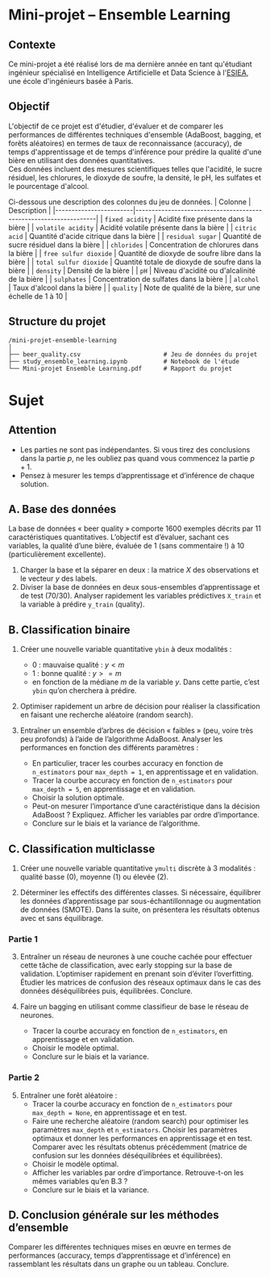 # Mini-projet – Ensemble Learning
## Contexte
Ce mini-projet a été réalisé lors de ma dernière année en tant qu'étudiant ingénieur spécialisé en Intelligence Artificielle et Data Science à l'[ESIEA](https://www.esiea.fr/), une école d'ingénieurs basée à Paris.

## Objectif
L'objectif de ce projet est d'étudier, d'évaluer et de comparer les performances de différentes techniques d'ensemble (AdaBoost, bagging, et forêts aléatoires) en termes de taux de reconnaissance (accuracy), de temps d'apprentissage et de temps d'inférence pour prédire la qualité d'une bière en utilisant des données quantitatives.   
Ces données incluent des mesures scientifiques telles que l'acidité, le sucre résiduel, les chlorures, le dioxyde de soufre, la densité, le pH, les sulfates et le pourcentage d'alcool.

Ci-dessous une description des colonnes du jeu de données.
| Colonne                | Description                                                      |
|------------------------|------------------------------------------------------------------|
| `fixed acidity`        | Acidité fixe présente dans la bière                              |
| `volatile acidity`     | Acidité volatile présente dans la bière                          |
| `citric acid`          | Quantité d'acide citrique dans la bière                          |
| `residual sugar`       | Quantité de sucre résiduel dans la bière                         |
| `chlorides`            | Concentration de chlorures dans la bière                         |
| `free sulfur dioxide`  | Quantité de dioxyde de soufre libre dans la bière                |
| `total sulfur dioxide` | Quantité totale de dioxyde de soufre dans la bière               |
| `density`              | Densité de la bière                                              |
| `pH`                   | Niveau d'acidité ou d'alcalinité de la bière                     |
| `sulphates`            | Concentration de sulfates dans la bière                          |
| `alcohol`              | Taux d'alcool dans la bière                                      |
| `quality`              | Note de qualité de la bière, sur une échelle de 1 à 10           |

## Structure du projet
```plaintext
/mini-projet-ensemble-learning
│
├── beer_quality.csv                       # Jeu de données du projet
├── study_ensemble_learning.ipynb          # Notebook de l'étude
└── Mini-projet Ensemble Learning.pdf      # Rapport du projet
```

# Sujet
## Attention
- Les parties ne sont pas indépendantes. Si vous tirez des conclusions dans la partie $p$, ne les oubliez pas quand vous commencez la partie $p+1$.
- Pensez à mesurer les temps d’apprentissage et d’inférence de chaque solution.

## A. Base des données
La base de données « beer quality » comporte 1600 exemples décrits par 11 caractéristiques quantitatives. L’objectif est d’évaluer, sachant ces variables, la qualité d’une bière, évaluée de 1 (sans commentaire !) à 10 (particulièrement excellente). 

1. Charger la base et la séparer en deux : la matrice $X$ des observations et le vecteur $y$ des labels.
2. Diviser la base de données en deux sous-ensembles d’apprentissage et de test (70/30). Analyser rapidement les variables prédictives `X_train` et la variable à prédire `y_train` (quality).

## B. Classification binaire
1. Créer une nouvelle variable quantitative `ybin` à deux modalités : 
    - 0 : mauvaise qualité : $y < m$
    - 1 : bonne qualité : $y >= m$
    - en fonction de la médiane $m$ de la variable $y$. Dans cette partie, c’est `ybin` qu’on cherchera à prédire.

2. Optimiser rapidement un arbre de décision pour réaliser la classification en faisant une recherche aléatoire (random search).

3. Entraîner un ensemble d’arbres de décision « faibles » (peu, voire très peu profonds) à l’aide de l’algorithme AdaBoost. Analyser les performances en fonction des différents paramètres :
    - En particulier, tracer les courbes accuracy en fonction de `n_estimators` pour `max_depth = 1`, en apprentissage et en validation.
    - Tracer la courbe accuracy en fonction de `n_estimators` pour `max_depth = 5`, en apprentissage et en validation.
    - Choisir la solution optimale.
    - Peut-on mesurer l’importance d’une caractéristique dans la décision AdaBoost ? Expliquez. Afficher les variables par ordre d’importance.
    - Conclure sur le biais et la variance de l’algorithme.

## C. Classification multiclasse
1. Créer une nouvelle variable quantitative `ymulti` discrète à 3 modalités : qualité basse (0), moyenne (1) ou élevée (2).

2. Déterminer les effectifs des différentes classes. Si nécessaire, équilibrer les données d’apprentissage par sous-échantillonnage ou augmentation de données (SMOTE). Dans la suite, on présentera les résultats obtenus avec et sans équilibrage.

### Partie 1
3. Entraîner un réseau de neurones à une couche cachée pour effectuer cette tâche de classification, avec early stopping sur la base de validation. L’optimiser rapidement en prenant soin d’éviter l’overfitting. Étudier les matrices de confusion des réseaux optimaux dans le cas des données déséquilibrées puis, équilibrées. Conclure.

4. Faire un bagging en utilisant comme classifieur de base le réseau de neurones.
    - Tracer la courbe accuracy en fonction de `n_estimators`, en apprentissage et en validation.
    - Choisir le modèle optimal.
    - Conclure sur le biais et la variance.

### Partie 2
5. Entraîner une forêt aléatoire :
    - Tracer la courbe accuracy en fonction de `n_estimators` pour `max_depth = None`, en apprentissage et en test.
    - Faire une recherche aléatoire (random search) pour optimiser les paramètres `max_depth` et `n_estimators`. Choisir les paramètres optimaux et donner les performances en apprentissage et en test. Comparer avec les résultats obtenus précédemment (matrice de confusion sur les données déséquilibrées et équilibrées).
    - Choisir le modèle optimal.
    - Afficher les variables par ordre d’importance. Retrouve-t-on les mêmes variables qu’en B.3 ?
    - Conclure sur le biais et la variance.

## D. Conclusion générale sur les méthodes d’ensemble
Comparer les différentes techniques mises en œuvre en termes de performances (accuracy, temps d’apprentissage et d’inférence) en rassemblant les résultats dans un graphe ou un tableau. Conclure.
